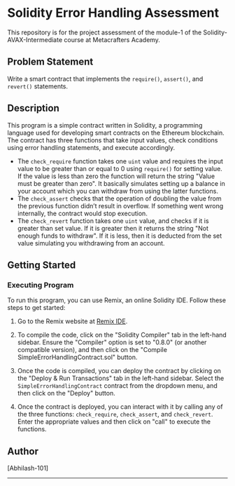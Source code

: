 

# Solidity Error Handling Assessment

This repository is for the project assessment of the  module-1 of the Solidity-AVAX-Intermediate course at Metacrafters Academy.

## Problem Statement

Write a smart contract that implements the `require()`, `assert()`, and `revert()` statements.

## Description

This program is a simple contract written in Solidity, a programming language used for developing smart contracts on the Ethereum blockchain. The contract has three functions that take input values, check conditions using error handling statements, and execute accordingly.

- The `check_require` function takes one `uint` value and requires the input value to be greater than or equal to 0 using `require()` for setting value. If the value is less than zero the function will return the string "Value must be greater than zero". It basically simulates setting up a balance in your account which you can withdraw from using the latter functions.
- The `check_assert` checks that the operation of doubling the value from the previous function didn’t result in overflow. If something went wrong internally, the contract would stop execution. 
- The `check_revert` function takes one `uint` value, and checks if it is greater than set value. If it is greater then it returns the string "Not enough funds to withdraw". If it is less, then it is deducted from the set value simulating you withdrawing from an account.

## Getting Started

### Executing Program

To run this program, you can use Remix, an online Solidity IDE. Follow these steps to get started:

1. Go to the Remix website at [Remix IDE](https://remix.ethereum.org/).

2. To compile the code, click on the "Solidity Compiler" tab in the left-hand sidebar. Ensure the "Compiler" option is set to "0.8.0" (or another compatible version), and then click on the "Compile SimpleErrorHandlingContract.sol" button.

3. Once the code is compiled, you can deploy the contract by clicking on the "Deploy & Run Transactions" tab in the left-hand sidebar. Select the `SimpleErrorHandlingContract` contract from the dropdown menu, and then click on the "Deploy" button.

4. Once the contract is deployed, you can interact with it by calling any of the three functions: `check_require`, `check_assert`, and `check_revert`. Enter the appropriate values and then click on "call" to execute the functions.

## Author

[Abhilash-101]

---
